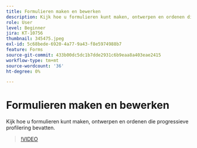 ```yaml
---
title: Formulieren maken en bewerken
description: Kijk hoe u formulieren kunt maken, ontwerpen en ordenen die progressieve profilering bevatten.
role: User
level: Beginner
jira: KT-10756
thumbnail: 345475.jpeg
exl-id: 5c68bede-6920-4a77-9a43-f8e5974988b7
feature: Forms
source-git-commit: 433b00dc5dc1b7dde2931c6b9eaa8a403eae2415
workflow-type: tm+mt
source-wordcount: '36'
ht-degree: 0%

---
```


# Formulieren maken en bewerken

Kijk hoe u formulieren kunt maken, ontwerpen en ordenen die progressieve profilering bevatten.

>[!VIDEO](https://video.tv.adobe.com/v/345475/?quality=12&learn=on)
